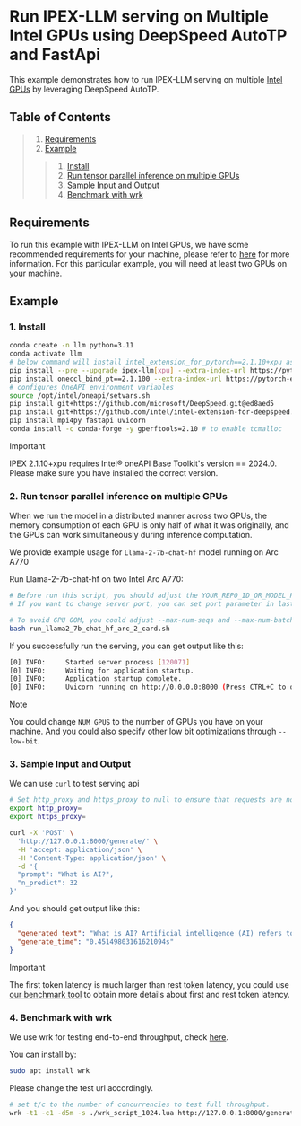# Run IPEX-LLM serving on Multiple Intel GPUs using DeepSpeed AutoTP and FastApi

This example demonstrates how to run IPEX-LLM serving on multiple [Intel GPUs](../../../python/llm/example/GPU/README.md) by leveraging DeepSpeed AutoTP.

## Table of Contents
>1. [Requirements](./deepspeed_autotp_fastapi_quickstart.md#requirements)
>2. [Example](./deepspeed_autotp_fastapi_quickstart.md#example)
>>1. [Install](./deepspeed_autotp_fastapi_quickstart.md#1-install)
>>2. [Run tensor parallel inference on multiple GPUs](./deepspeed_autotp_fastapi_quickstart.md#2-run-tensor-parallel-inference-on-multiple-gpus)
>>3. [Sample Input and Output](./deepspeed_autotp_fastapi_quickstart.md#3-sample-input-and-output)
>>4. [Benchmark with wrk](./deepspeed_autotp_fastapi_quickstart.md#4-benchmark-with-wrk)


## Requirements

To run this example with IPEX-LLM on Intel GPUs, we have some recommended requirements for your machine, please refer to [here](../../../python/llm/example/GPU/README.md#requirements) for more information. For this particular example, you will need at least two GPUs on your machine.

## Example

### 1. Install

```bash
conda create -n llm python=3.11
conda activate llm
# below command will install intel_extension_for_pytorch==2.1.10+xpu as default
pip install --pre --upgrade ipex-llm[xpu] --extra-index-url https://pytorch-extension.intel.com/release-whl/stable/xpu/us/
pip install oneccl_bind_pt==2.1.100 --extra-index-url https://pytorch-extension.intel.com/release-whl/stable/xpu/us/
# configures OneAPI environment variables
source /opt/intel/oneapi/setvars.sh
pip install git+https://github.com/microsoft/DeepSpeed.git@ed8aed5
pip install git+https://github.com/intel/intel-extension-for-deepspeed.git@0eb734b
pip install mpi4py fastapi uvicorn
conda install -c conda-forge -y gperftools=2.10 # to enable tcmalloc
```

> [!IMPORTANT]
> IPEX 2.1.10+xpu requires Intel® oneAPI Base Toolkit's version == 2024.0. Please make sure you have installed the correct version.

### 2. Run tensor parallel inference on multiple GPUs

When we run the model in a distributed manner across two GPUs, the memory consumption of each GPU is only half of what it was originally, and the GPUs can work simultaneously during inference computation.

We provide example usage for `Llama-2-7b-chat-hf` model running on Arc A770

Run Llama-2-7b-chat-hf on two Intel Arc A770:

```bash
# Before run this script, you should adjust the YOUR_REPO_ID_OR_MODEL_PATH in last line
# If you want to change server port, you can set port parameter in last line

# To avoid GPU OOM, you could adjust --max-num-seqs and --max-num-batched-tokens parameters in below script
bash run_llama2_7b_chat_hf_arc_2_card.sh
```

If you successfully run the serving, you can get output like this:

```bash
[0] INFO:     Started server process [120071]
[0] INFO:     Waiting for application startup.
[0] INFO:     Application startup complete.
[0] INFO:     Uvicorn running on http://0.0.0.0:8000 (Press CTRL+C to quit)
```

> [!NOTE]
> You could change `NUM_GPUS` to the number of GPUs you have on your machine. And you could also specify other low bit optimizations through `--low-bit`.

### 3. Sample Input and Output

We can use `curl` to test serving api

```bash
# Set http_proxy and https_proxy to null to ensure that requests are not forwarded by a proxy.
export http_proxy=
export https_proxy=

curl -X 'POST' \
  'http://127.0.0.1:8000/generate/' \
  -H 'accept: application/json' \
  -H 'Content-Type: application/json' \
  -d '{
  "prompt": "What is AI?",
  "n_predict": 32
}'
```

And you should get output like this:

```json
{
  "generated_text": "What is AI? Artificial intelligence (AI) refers to the development of computer systems able to perform tasks that would normally require human intelligence, such as visual perception, speech",
  "generate_time": "0.45149803161621094s"
}

```

> [!IMPORTANT]
> The first token latency is much larger than rest token latency, you could use [our benchmark tool](../../../python/llm/dev/benchmark/README.md) to obtain more details about first and rest token latency.

### 4. Benchmark with wrk

We use wrk for testing end-to-end throughput, check [here](https://github.com/wg/wrk).

You can install by:
```bash
sudo apt install wrk
```

Please change the test url accordingly.

```bash
# set t/c to the number of concurrencies to test full throughput.
wrk -t1 -c1 -d5m -s ./wrk_script_1024.lua http://127.0.0.1:8000/generate/ --timeout 1m
```